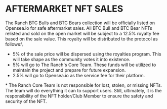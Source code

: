 # AFTERMARKET NFT SALES

The Ranch BTC Bulls and BTC Bears collection will be officially listed on Opensea.io for safe aftermarket sales.  All BTC Bull and BTC Bear NFTs relisted and sold on the open market will be subject to a 12.5% royalty fee based on the sale value. This royalty will be distributed to the protocol as follows:\


* 5% of the sale price will be dispersed using the royalties program. This will take shape as the community votes it into existence. &#x20;
* 5% will go to The Ranch's Core Team.  These funds will be utilized to maintain the project and prepare for future expansion.
* 2.5% will go to Opensea.io as the service fee for their platform. &#x20;



\* The Ranch Core Team is not responsible for lost, stolen, or missing NFTs. The team will do everything it can to support users. Still, ultimately, it is the responsibility of the NFT holder/Club Member to ensure the safety and security of the NFT.
